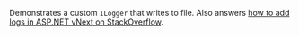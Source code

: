 Demonstrates a custom `ILogger` that writes to file. Also answers [how to add logs in ASP.NET vNext on StackOverflow][1].

[1]: http://stackoverflow.com/questions/35036840/how-to-add-logs-in-asp-net-vnext
